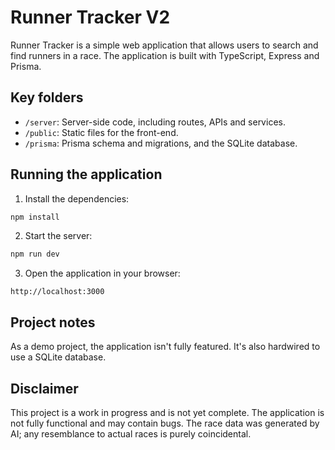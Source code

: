 # Runner Tracker V2

Runner Tracker is a simple web application that allows users to search and find runners in a race. The application is built with TypeScript, Express and Prisma.

## Key folders

- `/server`: Server-side code, including routes, APIs and services.
- `/public`: Static files for the front-end.
- `/prisma`: Prisma schema and migrations, and the SQLite database.

## Running the application

1. Install the dependencies:

```bash
npm install
```

2. Start the server:

```bash
npm run dev
```

3. Open the application in your browser:

```
http://localhost:3000
```

## Project notes

As a demo project, the application isn't fully featured. It's also hardwired to use a SQLite database.

## Disclaimer

This project is a work in progress and is not yet complete. The application is not fully functional and may contain bugs. The race data was generated by AI; any resemblance to actual races is purely coincidental.
